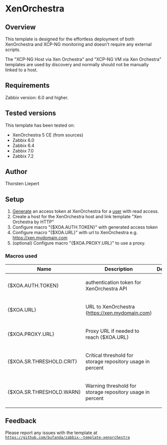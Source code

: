 
# XenOrchestra

## Overview

This template is designed for the effortless deployment of both XenOrchestra and XCP-NG monitoring and doesn't require any external scripts.

The "XCP-NG Host via Xen Orchestra" and "XCP-NG VM via Xen Orchestra" templates are used by discovery and normally should not be manually linked to a host.

## Requirements

Zabbix version: 6.0 and higher.

## Tested versions

This template has been tested on:
- XenOrchestra 5 CE (from sources)
- Zabbix 6.0
- Zabbix 6.4
- Zabbix 7.0
- Zabbix 7.2

## Author

Thorsten Liepert

## Setup

1. [Generate](https://docs.xcp-ng.org/management/manage-at-scale/xo-api/#authentication) an access token at XenOrchestra for a [user](https://xen-orchestra.com/docs/users.html) with read access.
2. Create a host for the XenOrchestra host and link template "Xen Orchestra by HTTP"
3. Configure macro "{$XOA.AUTH.TOKEN}" with generated access token
4. Configure macro "{$XOA.URL}" with url to XenOrchestra e.g. https://xen.mydomain.com
5. (optional) Configure macro "{$XOA.PROXY.URL}" to use a proxy.

### Macros used

|Name|Description|Default|
|----|-----------|-------|
|{$XOA.AUTH.TOKEN}|<p>authentication token for XenOrchestra API</p>||
|{$XOA.URL}|<p>URL to XenOrchestra (https://xen.mydomain.com)</p>||
|{$XOA.PROXY.URL}|<p>Proxy URL if needed to reach {$XOA.URL}</p>||
|{$XOA.SR.THRESHOLD.CRIT}|<p>Critical threshold for storage repository usage in percent</p>||
|{$XOA.SR.THRESHOLD.WARN}|<p>Warning threshold for storage repository usage in percent</p>||

## Feedback

Please report any issues with the template at [`https://github.com/bufanda/zabbix--template-xenorchestra`](https://github.com/bufanda/zabbix--template-xenorchestra)
